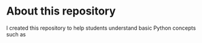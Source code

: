# About this repository
 I created this repository to help students understand basic Python concepts such as 
